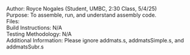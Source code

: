 Author: Royce Nogales (Student, UMBC, 2:30 Class, 5/4/25)  
Purpose: To assemble, run, and understand assembly code.  
Files:  
Build Instructions: N/A  
Testing Methodology: N/A  
Additional Information: Please ignore addmats.s, addmatsSimple.s, and addmatsSubr.s  
